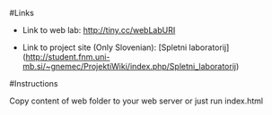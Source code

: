 #Links

* Link to web lab: http://tiny.cc/webLabURI

* Link to project site (Only Slovenian): [Spletni laboratorij] (http://student.fnm.uni-mb.si/~gnemec/ProjektiWiki/index.php/Spletni_laboratorij)

#Instructions

Copy content of web folder to your web server or just run index.html
